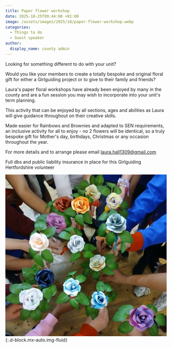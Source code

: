 ```yaml
---
title: Paper flower workshop
date: 2025-10-25T09:44:00 +01:00
image: /assets/images/2025/10/paper-flower-workshop.webp
categories:
  - Things to do
  - Guest speaker
author:
  display_name: county admin
---
```

Looking for something different to do with your unit?

Would you like your members to create a totally bespoke and original floral gift for either a Girlguiding project or to give to their family and friends?

Laura's paper floral workshops have already been enjoyed by many in the county and are a fun session you may wish to incorporate into your unit's term planning.

This activity that can be enjoyed by all sections, ages and abilities as Laura will give guidance throughout on their creative skills.

Made easier for Rainbows and Brownies and adapted to SEN requirements, an inclusive activity for all to enjoy - no 2 flowers will be identical, so a truly bespoke gift for Mother's day, birthdays, Christmas or any occasion throughout the year.

For more details and to arrange please email <laura.hall1309@gmail.com>

Full dbs and public liability insurance in place for this Girlguiding Hertfordshire volunteer

![Paper flowers made by Guides](/assets/images/2025/10/flowers.webp){:.d-block.mx-auto.img-fluid}
